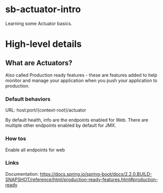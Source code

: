 # sb-actuator-intro

Learning some Actuator basics.

# High-level details

## What are Actuators?

Also called Production ready features - these are features added to help monitor and manage your application when you push your application to production.

### Default behaviors

URL: host:port/{context-root}/actuator

By default health, info are the endpoints enabled for Web. There are multiple other endpoints enabled by default for JMX.

### How tos

Enable all endpoints for web




### Links

Documentation: https://docs.spring.io/spring-boot/docs/2.2.0.BUILD-SNAPSHOT/reference/html/production-ready-features.html#production-ready
